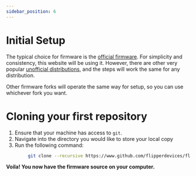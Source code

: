 ```yaml
---
sidebar_position: 6
---
```


# Initial Setup

The typical choice for firmware is the [official firmware](https://www.github.com/flipperdevices/flipperzero-firmware). For simplicity and consistency, this website will be using it. However, there are other very popular [unofficial distributions](/info-center/firmware/firmware-differences), and the steps will work the same for any distribution.

 Other firmware forks will operate the same way for setup, so you can use whichever fork you want.


# Cloning your first repository

1. Ensure that your machine has access to `git`.
2. Navigate into the directory you would like to store your local copy
3. Run the following command:
   ```bash
        git clone --recursive https://www.github.com/flipperdevices/flipperzero-firmware.git
   ```

**Voila! You now have the firmware source on your computer.**

